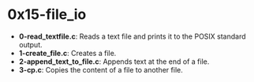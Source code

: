 # 0x15-file_io

* **0-read_textfile.c**: Reads a text file and prints it to the POSIX standard output.
* **1-create_file.c**: Creates a file.
* **2-append_text_to_file.c**: Appends text at the end of a file.
* **3-cp.c**: Copies the content of a file to another file.
